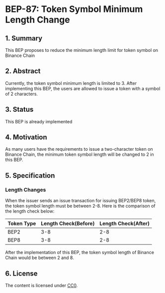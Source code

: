 # BEP-87: Token Symbol Minimum Length Change

## 1. Summary
This BEP proposes to reduce the minimum length limit for token symbol on Binance Chain

## 2. Abstract
Currently, the token symbol minimum length is limited to 3. After implementing this BEP, the users are allowed to issue a token with a symbol of 2 characters.

## 3. Status
This BEP is already implemented

## 4. Motivation
As many users have the requirements to issue a two-character token on Binance Chain, the minimum token symbol length will be changed to 2 in this BEP.

## 5. Specification

### Length Changes
When the issuer sends an issue transaction for issuing BEP2/BEP8 token, the token symbol length must be between 2-8. Here is the comparison of the length check below:

| **Token Type** | **Length Check(Before)** | **Length Check(After)** |
| :------------- | :----------------------- | :---------------------- |
| BEP2 | 3-8 | 2-8 |
| BEP8 | 3-8 | 2-8 |

After the implementation of this BEP, the token symbol length of Binance Chain would be between 2 and 8.

## 6. License

The content is licensed under [CC0](https://creativecommons.org/publicdomain/zero/1.0/).

